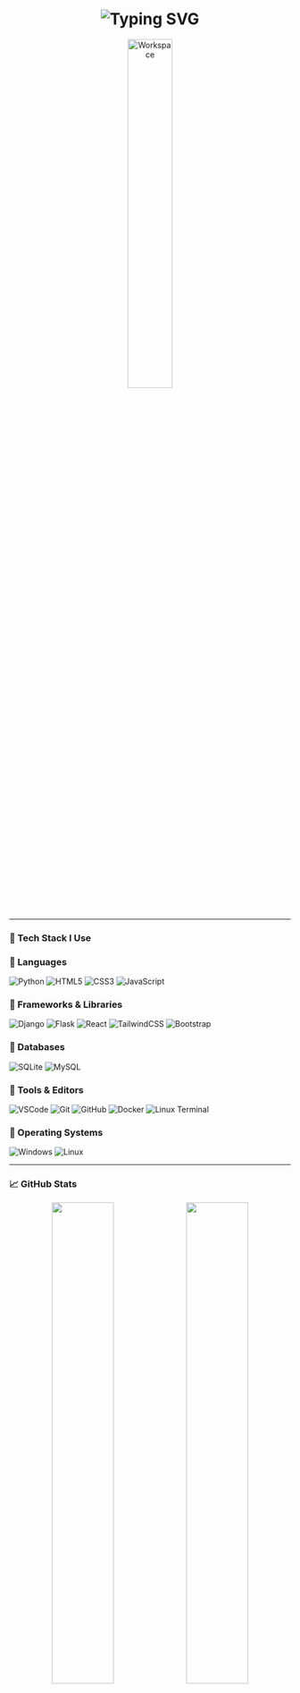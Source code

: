 <div align="center" width="100%">
 
  <h1 align="center">
    <img src="https://readme-typing-svg.herokuapp.com?font=Fira+Code&size=28&pause=1000&color=F7941E&center=true&vCenter=true&width=500&lines=Hi+I'm+Mohamed+Mady;Back-End+Developer;Python+%26+Django+Enthusiast;Welcome+to+my+GitHub!" alt="Typing SVG" />
  </h1>


  <img src="https://github.com/SP-XD/SP-XD/blob/main/images/dev-working_rounded.gif?raw=true" alt="Workspace" width="40%" />

</div>

---

### 🚀 Tech Stack I Use
### 🔹 Languages
![Python](https://img.shields.io/badge/Python-3776AB?style=flat&logo=python&logoColor=white)
![HTML5](https://img.shields.io/badge/HTML5-E34F26?style=flat&logo=html5&logoColor=white)
![CSS3](https://img.shields.io/badge/CSS3-1572B6?style=flat&logo=css3&logoColor=white)
![JavaScript](https://img.shields.io/badge/JavaScript-F7DF1E?style=flat&logo=javascript&logoColor=black)

### 🔹 Frameworks & Libraries
![Django](https://img.shields.io/badge/Django-092E20?style=flat&logo=django&logoColor=white)
![Flask](https://img.shields.io/badge/Flask-000000?style=flat&logo=flask&logoColor=white)
![React](https://img.shields.io/badge/React-20232A?style=flat&logo=react&logoColor=61DAFB)
![TailwindCSS](https://img.shields.io/badge/Tailwind_CSS-06B6D4?style=flat&logo=tailwind-css&logoColor=white)
![Bootstrap](https://img.shields.io/badge/Bootstrap-7952B3?style=flat&logo=bootstrap&logoColor=white)

### 🔹 Databases
![SQLite](https://img.shields.io/badge/SQLite-003B57?style=flat&logo=sqlite&logoColor=white)
![MySQL](https://img.shields.io/badge/MySQL-4479A1?style=flat&logo=mysql&logoColor=white)

### 🔹 Tools & Editors
![VSCode](https://img.shields.io/badge/VS_Code-007ACC?style=flat&logo=visual-studio-code&logoColor=white)
![Git](https://img.shields.io/badge/Git-F05032?style=flat&logo=git&logoColor=white)
![GitHub](https://img.shields.io/badge/GitHub-181717?style=flat&logo=github&logoColor=white)
![Docker](https://img.shields.io/badge/Docker-2496ED?style=flat&logo=docker&logoColor=white)
![Linux Terminal](https://img.shields.io/badge/Terminal-000000?style=flat&logo=gnubash&logoColor=white)

### 🔹 Operating Systems
![Windows](https://img.shields.io/badge/Windows-0078D6?style=flat&logo=windows&logoColor=white)
![Linux](https://img.shields.io/badge/Linux-FCC624?style=flat&logo=linux&logoColor=black)


---

### 📈 GitHub Stats

<div align="center">

<img src="https://github-readme-stats.vercel.app/api?username=es-Mohamed&show_icons=true&theme=react&hide_border=true" width="47%" />
<img src="https://github-readme-stats.vercel.app/api/top-langs/?username=es-Mohamed&layout=compact&theme=react&hide_border=true" width="47%" />

</div>

---

### 👨‍🎓 Learning Journey

- 📚 Currently learning: **MySQL** & **Data Analysis**
- 🛠️ Building back-end apps using Django + REST API
- 🧠 Improving in problem solving & open-source collaboration

---

### 💬 Ask me about

- Python / Django
- Flask APIs
- GitHub & Git workflow
- Building Full-Stack Projects

---

### ⚡ Fun Fact

> Every bug you fix makes you smarter than yesterday 🧠✨

---

<div align="center">
  <br>
  <img src="https://komarev.com/ghpvc/?username=Mohamed-Mady&style=flat&color=orange&label=PROFILE+VIEWS" />
</div>
